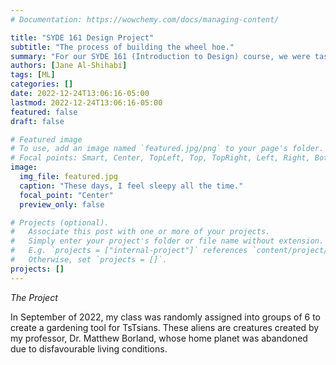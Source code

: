 ```yaml
---
# Documentation: https://wowchemy.com/docs/managing-content/

title: "SYDE 161 Design Project"
subtitle: "The process of building the wheel hoe."
summary: "For our SYDE 161 (Introduction to Design) course, we were tasked with making a gardening tool for an alien species called the TsTsians. The design process spanned four months; here's what happened."
authors: [Jane Al-Shihabi]
tags: [ML]
categories: []
date: 2022-12-24T13:06:16-05:00
lastmod: 2022-12-24T13:06:16-05:00
featured: false
draft: false

# Featured image
# To use, add an image named `featured.jpg/png` to your page's folder.
# Focal points: Smart, Center, TopLeft, Top, TopRight, Left, Right, BottomLeft, Bottom, BottomRight.
image:
  img_file: featured.jpg
  caption: "These days, I feel sleepy all the time."
  focal_point: "Center"
  preview_only: false

# Projects (optional).
#   Associate this post with one or more of your projects.
#   Simply enter your project's folder or file name without extension.
#   E.g. `projects = ["internal-project"]` references `content/project/deep-learning/index.md`.
#   Otherwise, set `projects = []`.
projects: []
---
```


*The Project*

In September of 2022, my class was randomly assigned into groups of 6 to create a gardening tool for TsTsians. These aliens are creatures created by my professor, Dr. Matthew Borland, whose home planet was abandoned due to disfavourable living conditions. 